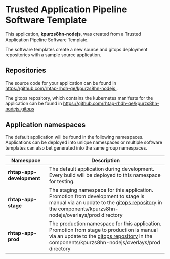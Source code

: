 # Trusted Application Pipeline Software Template

This application, **kpurzs8hn-nodejs**, was created from a Trusted Application Pipeline Software Template.

The software templates create a new source and gitops deployment repositories with a sample source application. 

## Repositories

The source code for your application can be found in [https://github.com/rhtap-rhdh-qe/kpurzs8hn-nodejs ](https://github.com/rhtap-rhdh-qe/kpurzs8hn-nodejs ).
 
The gitops repository, which contains the kubernetes manifests for the application can be found in 
[https://github.com/rhtap-rhdh-qe/kpurzs8hn-nodejs-gitops ](https://github.com/rhtap-rhdh-qe/kpurzs8hn-nodejs-gitops ) 

## Application namespaces 

The default application will be found in the following namespaces. Applications can be deployed into unique namespaces or multiple software templates can also bet generated into the same group namespaces.  

|  Namespace   |  Description   |  
| -------- | -------- |   
| **rhtap-app-development** | The default application during development. Every build will be deployed to this namespace for testing. | 
| **rhtap-app-stage** | The staging namespace for this application. Promotion from development to stage is manual via an update to the [gitops repository](https://github.com/rhtap-rhdh-qe/kpurzs8hn-nodejs-gitops ) in the components/kpurzs8hn-nodejs/overlays/prod directory |  
| **rhtap-app-prod** | The production namespace for this application. Promotion from stage to production is manual via an update to the [gitops repository](https://github.com/rhtap-rhdh-qe/kpurzs8hn-nodejs-gitops ) in the components/kpurzs8hn-nodejs/overlays/prod directory | 